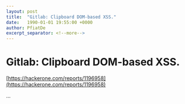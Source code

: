 ```yaml
---
layout: post
title:  "Gitlab: Clipboard DOM-based XSS."
date:   1990-01-01 19:55:00 +0000
author: PfiatDe
excerpt_separator: <!--more-->
---
```


# Gitlab: Clipboard DOM-based XSS.
[https://hackerone.com/reports/1196958](https://hackerone.com/reports/1196958)

...
<!--more-->
